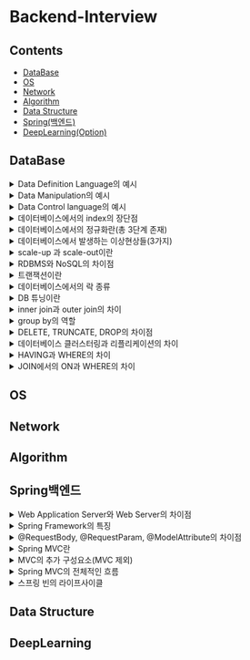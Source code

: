 # Backend-Interview


## Contents
- [DataBase](#DataBase)
- [OS](#OS)
- [Network](#Network)
- [Algorithm](#Algorithm)
- [Data Structure](#Data-Structure)
- [Spring(백엔드)](#Spring백엔드)
- [DeepLearning(Option)](#DeepLearning)


## DataBase
<details>
    <summary>Data Definition Language의 예시</summary>
    </br>
    <p>alter : 데이터베이스에 이미 존재하는 object의 구조를 변경할 때 사용</p>
    <p>create : 데이터베이스에 새로운 object를 만들 시 사용</p>
    <p>drop : 데이터베이스에 이미 존재하는 object를 삭제할 때 사용</p>
</details>

<details>
    <summary>Data Manipulation의 예시</summary>
    </br>
    <p>select : 데이터베이스 테이블에서 데이터를 검색할 때 사용</p>
    <p>insert : 데이터베이스 테이블에서 데이터를 새롭게 삽입할 때 사용</p>
    <p>update : 데이터베이스 테이블에 존재하던 데이터를 수정할 때 사용</p>
    <p>delete : 데이터베이스 테이블에 존재하던 데이터를 삭제할 때 사용</p>

</details>

<details>
    <summary>Data Control language의 예시</summary>
    </br>
    <p>commit : 데이터 베이스에 트랜잭션 operation이 정상적으로 종료된 것</p>
    <p>rollback : 트랜잭션 과정에서 문제가 발생하여 트랜잭션 이전 상태로 돌아가는 것</p>
    <p>grant : 특정 유저에게 데이터베이스 object에 대한 권한을 부여하는 것</p>
    <p>revoke : 특정 유저에게 부여했던 권한을 무효화하는 작업</p>
</details>

<details>
    <summary>데이터베이스에서의 index의 장단점</summary>
    </br>
    <p>장점 : 인덱스를 이용하여 더욱 빨리 query 결과를 얻을 수 있다. (정렬된 상태가 유지된다.)</p>
    <p>단점 : insert 연산 등 일부 연산에서는 오히려 성능이 하락할 수 있다.</p>
</details>

<details>
    <summary>데이터베이스에서의 정규화란(총 3단계 존재)</summary>
    </br>
    <p>정규화 : 하나의 릴레이션에서 오직 하나의 의미만이 존재하도록 일레이션을 분해하는 과정</p>
    <p>데이터의 일관성, 최소의 데이터 중복, 최대한의 데이터 유연성 결과를 가져옴</p>
    <p>1. 제 1정규형 : 테이브르이 컬럼이 원자 값(하나의 값)을 가지도록 분해</p>
    <p>2. 제 2정규형 : 제 1 정규형을 만족, 기본키가 아닌 속성이 기본키에 완전 종속이도록 분해</p>
    <p>3. 제 3 정규형 : 제 2 정규형을 만족, 기본키를 제외한 속성들 간의 이행 종속성이 없어야 한다.</p>
</details>

<details>
    <summary>데이터베이스에서 발생하는 이상현상들(3가지)</summary>
    </br>
    <p>이상 현상 : 데이터베이스 테이블을 잘목 설계하여 데이터를 삽입, 삭제, 수정할 때 새익는 논리적 오류</p>
    <p>1. 삽입 이상 : 데이터를 삽입할 때 특정 속성에 해당되는 값이 없어 NULL을 입력해야 하는 현상</p>
    <p>2. 갱신 이상 : 중복된 데이터 중 일부만이 수정되어 중복된 데이터들이 서로 모순을 일으키는 현상</p>
    <p>3. 삭제 이상 : 어떤 데이터를 삭제할 경우, 의도치 않은 다른 정보까지 삭제하는 현상</p>
</details>

<details>
    <summary>scale-up 과 scale-out이란</summary>
    </br>
    <p>scale-up : 하나의 서비의 하드웨어들을 업그레이드</p>
    <p>scale-out : 여러 대의 서버를 추가하는 것</p>
</details>

<details>
    <summary>RDBMS와 NoSQL의 차이점</summary>
    </br>
    <p>RDBMS : 모든 데이터를 2차원으로 표현</p>
    <p>장점 : 스키마에 맞춰 관리, 정합성이 보장됨</p>
    <p>단점 : 시스템이 커질 수록 쿼리 복잡, 성능 저하, scale out이 어려움</p>
    </br>
    <p>NoSQL : 데이터간의 관계를 정의하지 않음, 스키마 존재X - >자유롭게 데이터 관리 가능</p>
    <p>장점 : 스키마없이 Key-Value형태로 데이터 관리 가능, scale-up, scale-out 모두 가능</p>
    <p>단점 : 데이터 중복이 발생할 수 있음.</p>
    </br>
    <p>RDBMS가 유리한 경우 : 데이터 구조 명확, 스키마가 중요한 경우</p>
    <p>NoSQL이 유리한 경우 : 정확한 데이터 구조가 없는 경우, 데이터가 변경/확장될 수 있는 경우</p>
</details>

<details>
    <summary>트랜잭션이란</summary>
    </br>
    <p>한 작업의 완정성을 보장</p>
    <p>작업들을 모두 처리하거나 실패할 경우 실행 이전의 상태로 되돌리는 것</p>
    <p>즉, Commit되거나 Rollback됨</p>
</details>

<details>
    <summary>데이터베이스에서의 락 종류</summary>
    </br>
    <p>1. 공유락(LS, Shared Lock) : 읽기를 진행할 때 사용된는 락, 같은 공유락끼리는 동시에 접근 가능</p>
    <p>2. 배타락(LX, Exclusice Lock) : 데이터를 변경할 때 사용되는 락, 해당 락이 끝나기 전까지는 어떠한 접근도 허용되지 않음.</p>
    <p></p>
</details>

<details>
    <summary>DB 튜닝이란</summary>
    </br>
    <p>1단계 : DB설계 튜닝 (데이터 모델링, 인덱스 설계, 용량 산정)</p>
    <p>2단계 : DBMS 튜닝 (CPU, 메모리, I/O 관점) ex) Buffer크기, Cache 크기</p>
    <p>3단계 : SQL 튜닝 (Join, Indexing, SQL Executing Plan)</p>
    <p></p>
</details>

<details>
    <summary>inner join과 outer join의 차이</summary>
    </br>
    <p>inner join : 서로 연관된 내용만을 검색하는 조인</p>
    <p>outer join : 한쪽에 데이터가 없더라도 데이터가 있는 쪽의 내용을 전부 출력하는 조인</p>
    <p>outer ㅓoin에는 Left, Right, FULL outer join이 존재함</p>
</details>

<details>
    <summary>group by의 역할</summary>
    </br>
    <p>특정 column을 기준으로 연산한 결과를 집계 키로 설정하여 그룹을 지음 </p>
    <p></p>
    <p></p>
</details>

<details>
    <summary>DELETE, TRUNCATE, DROP의 차이점</summary>
    </br>
    <p>DELETE : 데이터는 지우지만 테이블 용량은 줄어들지 않음. 삭제 후 복구 가능</p>
    <p>TRUNCATE : 전체 데이터를 삭제하는 방법. 테이블의 용량은 줄어듦. 인덱스도 삭제됨. 테이블은 삭제되지 않지만 데이터는 복구할 수 없음</p>
    <p>DROP : 테이블 자체를 완전히 삭제하는 방식. 삭제 후 복구 불가</p>
</details>

<details>
    <summary>데이터베이스 클러스터링과 리플리케이션의 차이</summary>
    </br>
    <p>클러스터링 : 여러 개의 DB를 수평적인 구조로 구축, 동기 방식</p>
    <p>장점 : 데이터 동기화 -> 일관성있는 데이터, 높은 가용성(하나의 DB가 죽더라도 에러 X), 로드 밸런싱</p>
    <p>단점 : 저장소 하나를 공유할 경우 병목현상 발생, 운영 비용 상승</p></br>
    <p>리플리케이션 : 여러 개의 DB를 수직적인 구조로 구축, 비동기 방식</p>
    <p>장점 : 대부분의 DB 요청은 읽기 요청, 레플리케이션으로도 충분한 성능, 지연 시간 거의 없음</p>
    <p>단점 : 노드 들간의 데이터 동기화가 보장되지 않음. Master DB가 고장날 경우 복구 및 대처 어려움</p>
</details>

<details>
    <summary>HAVING과 WHERE의 차이</summary>
    </br>
    <p>HAVING : 그룹을 필터링하는데 사용(그룹화 혹은 집계 이후)</p>
    <p>WHERE : 개별 행을 필터링 하는데 사용(그룹화 혹은 집계 이전)</p>
</details>

<details>
    <summary>JOIN에서의 ON과 WHERE의 차이</summary>
    </br>
    <p>ON : JOIN이 시작되지 이전에 필터링을 진행</p>
    <p>WHERE : JOIN이 진행된 이후 해당 조건에 맟춰 필터링을 진행</p>
</details>

## OS

## Network

## Algorithm

## Spring백엔드

<details>
    <summary>Web Application Server와 Web Server의 차이점</summary>
    </br>
    <P>Web Application Server : 비즈니스 로직을 넣을 수 있음. 주로 동적인 컨텐츠를 담당함(DB 접근, 데이터 처리)</p>
    <P>Web Server : 비즈니스 로직을 담당할 수 없음. 주로 정적인 콘텐츠를 담당함. (HTTP, JavaScript, CSS등)</p>
</details>

<details>
    <summary>Spring Framework의 특징</summary>
    </br>
    <p>1. 컨테이너를 통해 객체를 직접 관리</p>
    <P>2. 제어의 역전(IoC) : 제어권이 개발자가 아닌 프레임워크가 가지고 있어 프레임워크가 개발자의 코드를 호출한다.</p>
    <P>3. 의존성 주입(DI) : 계층, 서비스에서 의존성이 존재할 경우 외부에서 주입해준다.</p>
    <P>4. 관점 지향 프로그래밍(AOP) : 보안 등과 같이 공통적으로 사용하는 기능의 경우 해당 기능을 분리하여 관리한다.</p>
</details>

<details>
    <summary>@RequestBody, @RequestParam, @ModelAttribute의 차이점</summary>
    </br>
    <p>@RequestBody : 클라이언트가 전송한 JSON형태의 HTTP Body 내용을 java 객체로 변환해주는 역할</p>
    <p>@RequestParam : 1개의 HTTP 요청 parameter를 받기 위해 사용</p>
    <p>@ModelAttribute : HTTP내부의 값들을 Getter, Setter, 생성자를 통해 주입하기 위해 사용. (Getter, Setter, 생성자는 미리 정의되어 있어야 함)</p>
</details>

<details>
    <summary>Spring MVC란</summary>
    </br>
    <p>Model : 데이터 관리 및 비즈니스 로직을 처리하는 부분</p>
    <p>View : 비즈니스 로직의 처리 결과를 통해 유저 인터페이스가 표현되는 구간</p>
    <p>Controller : 사용자의 용청을 처리하고 Model과 View사이를 중개하는 역할</p>
</details>

<details>
    <summary>MVC의 추가 구성요소(MVC 제외)</summary>
    </br>
    <p>DispatcherServlet : 클라이언트에게 요청을 받아 응답까지의 MVC 처리 과정을 통제</p>
    <p>HandlerMapping : 클라이언트의 요청 URL을 처리할 Controller를 결정</p>
    <p>HandlerAdapter : HandlerMapping을 통해 결정된 핸들러 정보로 해당 메소드를 직접 호출해주는 역할</p>
    <p>ViewResolver : Controller의 처리 결과를 생성할 View를 결정</p>
</details>

<details>
    <summary>Spring MVC의 전체적인 흐름</summary>
    </br>
    <p>1. 클라언트가 URL을 통해 요청을 전송</p>
    <p>2. Dispatcher Servlet은 해당 요청을 처리할 컨트롤러를 찾는다.</p>
    <p>3. Dispatcher Servlet은 핸들러 어댑터에게 요청의 전달을 맡김</p>
    <p>4. Handler Adpater는 해당 컨트롤러에게 요청을 전달.</p>
    <p>5. 컨트롤러는 비즈니스 로직을 처리한 후 반환할 뷰의 이름을 반환</p>
    <p>6. Dispatcher Sevlet은 ViewResolver를 통해 반환할 뷰를 결정</p>
    <p>7. Dispatcher Servlet은 View에 전달할 데이터를 추가한다.</p>
    <p>8. 데이터가 추가된 View를 반환한다.</p>
</details>

<details>
    <summary>스프링 빈의 라이프사이클</summary>
    </br>
    <p>스프링 IoC 컨테이너 생성 -> 스프링 빈 생성 -> 의존 관계 주입 -> 초기화 콜백 메소드 호출 -> 사용 -> 소멸 전 콜백 메소드 호출 -> 스프링 종료</p>
    <p>빈 생명주기 콜백 방법</p>
    <p>1. 인터페이스(InitilaizingBean, DisposableBean)</p>
    <p>2. 설정 정보에 초기화 메소도, 종료 메소드 지정, @Bean에서 지정</p>
    <p>3. @PostConstruct, @PreDestroy 어노테이션 지원</p>

</details>

## Data Structure

## DeepLearning